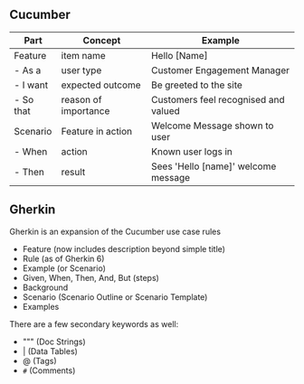 
## Cucumber

| Part | Concept | Example |
| --- |  --- | --- |
| Feature |  item name | Hello [Name] |
| - As a |  user type | Customer Engagement Manager |
| - I want |  expected outcome | Be greeted to the site |
| - So that |  reason of importance | Customers feel recognised and valued |
| Scenario |  Feature in action | Welcome Message shown to user |
| - When |  action | Known user logs in |
| - Then |  result | Sees 'Hello [name]' welcome message  |


## Gherkin
Gherkin is an expansion of the Cucumber use case rules

- Feature (now includes description beyond simple title)
- Rule (as of Gherkin 6)
- Example (or Scenario)
- Given, When, Then, And, But (steps)
- Background
- Scenario (Scenario Outline or Scenario Template)
- Examples

There are a few secondary keywords as well:
- """ (Doc Strings)
- | (Data Tables)
- @ (Tags)
- `#` (Comments)
